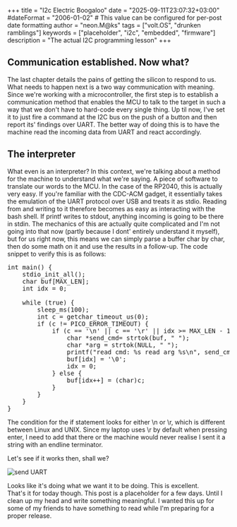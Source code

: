 +++
title = "I2c Electric Boogaloo"
date = "2025-09-11T23:07:32+03:00"
#dateFormat = "2006-01-02" # This value can be configured for per-post date formatting
author = "neon.M@ks"
tags = ["volt.OS", "drunken ramblings"]
keywords = ["placeholder", "i2c", "embedded", "firmware"]
description = "The actual I2C programming lesson"
+++

## Communication established. Now what?

The last chapter details the pains of getting the silicon to respond to us. What needs to happen next is a two way communication with meaning. Since we're working with a microcontroller, the first step is to establish a communication method that enables the MCU to talk to the target in such a way that we don't have to hard-code every single thing. Up til now, I've set it to just fire a command at the I2C bus on the push of a button and then report its' findings over UART. The better way of doing this is to have the machine read the incoming data from UART and react accordingly. 

## The interpreter

What even is an interpreter? In this context, we're talking about a method for the machine to understand what we're saying. A piece of software to translate our words to the MCU. In the case of the RP2040, this is actually very easy. If you're familiar with the CDC-ACM gadget, it essentially takes the emulation of the UART protocol over USB and treats it as stdio. Reading from and writing to it therefore becomes as easy as interacting with the bash shell. If printf writes to stdout, anything incoming is going to be there in stdin. The mechanics of this are actually quite complicated and I'm not going into that now (partly because I dont' entirely understand it myself), but for us right now, this means we can simply parse a buffer char by char, then do some math on it and use the results in a follow-up. 
The code snippet to verify this is as follows:
<pre>
int main() {
    stdio_init_all();
    char buf[MAX_LEN];
    int idx = 0;

    while (true) {
        sleep_ms(100);
        int c = getchar_timeout_us(0);
        if (c != PICO_ERROR_TIMEOUT) {
            if (c == '\n' || c == '\r' || idx >= MAX_LEN - 1) {
                char *send_cmd= strtok(buf, " ");
                char *arg = strtok(NULL, " ");
                printf("read cmd: %s read arg %s\n", send_cmd, arg);
                buf[idx] = '\0';   
                idx = 0;          
            } else {
                buf[idx++] = (char)c;
            }
        }
    }
}
</pre>

The condition for the if statement looks for either \n or \r, which is different between Linux and UNIX. Since my laptop uses \r by default when pressing enter, I need to add that there or the machine would never realise I sent it a string with an endline terminator. 

Let's see if it works then, shall we?

![send UART](/img/send-uart-pls.png)  

Looks like it's doing what we want it to be doing. This is excellent.  
That's it for today though. This post is a placeholder for a few days. Until I clean up my head and write something meaningful. I wanted this up for some of my friends to have something to read while I'm preparing for a proper release.

